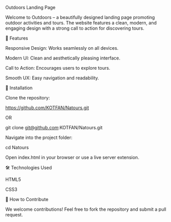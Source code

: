Outdoors Landing Page

Welcome to Outdoors – a beautifully designed landing page promoting outdoor activities and tours. The website features a clean, modern, and engaging design with a strong call to action for discovering tours.

🌿 Features

Responsive Design: Works seamlessly on all devices.

Modern UI: Clean and aesthetically pleasing interface.

Call to Action: Encourages users to explore tours.

Smooth UX: Easy navigation and readability.

🚀 Installation

Clone the repository:

https://github.com/KOTFAN/Natours.git

OR

git clone git@github.com:KOTFAN/Natours.git

Navigate into the project folder:

cd Natours

Open index.html in your browser or use a live server extension.

🛠️ Technologies Used

HTML5

CSS3

📌 How to Contribute

We welcome contributions! Feel free to fork the repository and submit a pull request.


